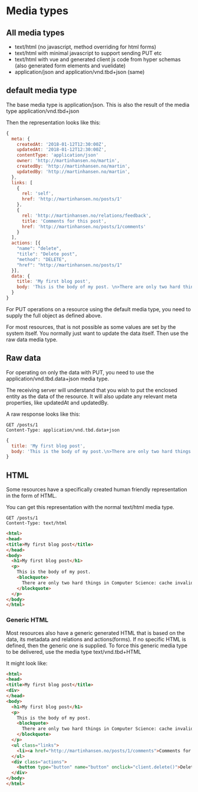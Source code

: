 # Media types

## All media types

- text/html (no javascript, method overriding for html forms)
- text/html with minimal javascript to support sending PUT etc
- text/html with vue and generated client js code from hyper schemas (also generated form elements and vuelidate) 
- application/json and application/vnd.tbd+json (same)



## default media type
The base media type is application/json. This is also the result of the media type application/vnd.tbd+json

Then the representation looks like this:

```js
{
  meta: {
    createdAt: '2018-01-12T12:30:00Z',
    updatedAt: '2018-01-12T12:30:00Z',
    contentType: 'application/json'
    owner: 'http://martinhansen.no/martin',
    createdBy: 'http://martinhansen.no/martin',
    updatedBy: 'http://martinhansen.no/martin',
  },
  links: [
    {
      rel: 'self',
      href: 'http://martinhansen.no/posts/1'
    },
    {
      rel: 'http://martinhansen.no/relations/feedback',
      title: 'Comments for this post',
      href: 'http://martinhansen.no/posts/1/comments'
    }
  ],
  actions: [{
    "name": "delete",
    "title": "Delete post",
    "method": "DELETE",
    "href": "http://martinhansen.no/posts/1"
  }],
  data: {
    title: 'My first blog post',
    body: 'This is the body of my post. \n>There are only two hard things in Computer Science: cache invalidation and naming things.'
  }
}
```

For PUT operations on a resource using the default media type, you need to supply the full object as defined above.

For most resources, that is not possible as some values are set by the system itself. You normally just want to update the data itself. Then use the raw data media type.

## Raw data

For operating on only the data with PUT, you need to use the application/vnd.tbd.data+json media type.

The receiving server will understand that you wish to put the enclosed entity as the data of the resource. It will also update any relevant meta properties, like updatedAt and updatedBy.

A raw response looks like this:

```
GET /posts/1
Content-Type: application/vnd.tbd.data+json
```

```js
{
  title: 'My first blog post',
  body: 'This is the body of my post.\n>There are only two hard things in Computer Science: cache invalidation and naming things.'
}
```


## HTML

Some resources have a specifically created human friendly representation in the form of HTML.

You can get this representation with the normal text/html media type.

```
GET /posts/1
Content-Type: text/html
```

```html
<html>
<head>
<title>My first blog post</title>
</head>
<body>
  <h1>My first blog post</h1>
  <p>
    This is the body of my post.
    <blockquote>
      There are only two hard things in Computer Science: cache invalidation and naming things.
    </blockquote>
  </p>
</body>
</html>
```

### Generic HTML

Most resources also have a generic generated HTML that is based on the data, its metadata and relations and actions(forms). If no specific HTML is defined, then the generic one is supplied. To force this generic media type to be delivered, use the media type text/vnd.tbd+HTML


It might look like:

```html
<html>
<head>
<title>My first blog post</title>
<div>
</head>
<body>
  <h1>My first blog post</h1>
  <p>
    This is the body of my post.
    <blockquote>
      There are only two hard things in Computer Science: cache invalidation and naming things.
    </blockquote>
  </p>
  <ul class="links">
    <li><a href="http://martinhansen.no/posts/1/comments">Comments for this post</a></li>
  </ul>
  <div class="actions">
    <button type="button" name="button" onclick="client.delete()">Delete post</button>
  </div>
</body>
</html>
```

